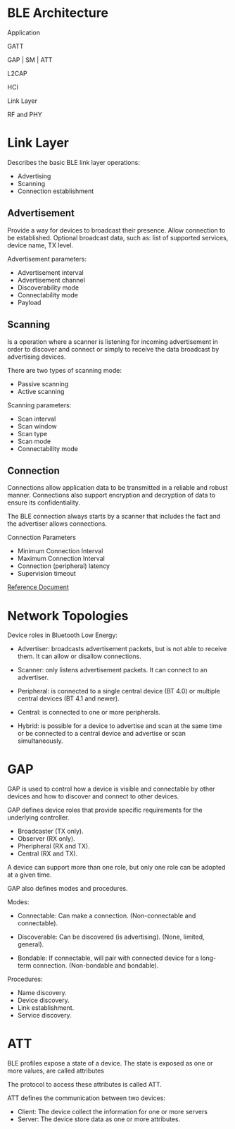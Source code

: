 # BLE Architecture

Application

GATT

GAP | SM | ATT

L2CAP

HCI

Link Layer

RF and PHY

# Link Layer

Describes the basic BLE link layer operations:

- Advertising
- Scanning
- Connection establishment

## Advertisement

Provide a way for devices to broadcast their presence.
Allow connection to be established.
Optional broadcast data, such as: list of supported services, device name, TX level.

Advertisement parameters:

- Advertisement interval
- Advertisement channel
- Discoverability mode
- Connectability mode
- Payload

## Scanning

Is a operation where a scanner is listening for incoming advertisement in order to discover and connect or simply to receive the data broadcast by advertising devices.

There are two types of scanning mode:

- Passive scanning
- Active scanning

Scanning parameters:

- Scan interval
- Scan window
- Scan type
- Scan mode
- Connectability mode

## Connection

Connections allow application data to be transmitted in a reliable and robust manner.
Connections also support encryption and decryption of data to ensure its confidentiality.

The BLE connection always starts by a scanner that includes the fact and the advertiser allows connections.

Connection Parameters

- Minimum Connection Interval
- Maximum Connection Interval
- Connection (peripheral) latency
- Supervision timeout

[Reference Document](https://www.silabs.com/documents/public/user-guides/ug103-14-fundamentals-ble.pdf)

# Network Topologies

Device roles in Bluetooth Low Energy:

- Advertiser: broadcasts advertisement packets, but is not able to receive them. It can allow or disallow connections.

- Scanner: only listens advertisement packets. It can connect to an advertiser. 

- Peripheral: is connected to a single central device (BT 4.0) or multiple central devices (BT 4.1 and newer).

- Central: is connected to one or more peripherals. 

- Hybrid: is possible for a device to advertise and scan at the same time or be connected to a central device and advertise or scan simultaneously. 

# GAP 

GAP is used to control how a device is visible and connectable by other devices and how to discover and connect to other devices.

GAP defines device roles that provide specific requirements for the underlying controller.

- Broadcaster (TX only).
- Observer (RX only).
- Pheripheral (RX and TX).
- Central (RX and TX).

A device can support more than one role, but only one role can be adopted at a given time.

GAP also defines modes and procedures.

Modes:

- Connectable: Can make a connection. (Non-connectable and connectable).

- Discoverable: Can be discovered (is advertising). (None, limited, general).

- Bondable: If connectable, will pair with connected device for a long-term connection. (Non-bondable and bondable).

Procedures:

- Name discovery.
- Device discovery.
- Link establishment.
- Service discovery.

# ATT

BLE profiles expose a state of a device. The state is exposed as one or more values, are called attributes

The protocol to access these attributes is called ATT.

ATT defines the communication between two devices: 

- Client: The device collect the information for one or more servers
- Server: The device store data as one or more attributes.
